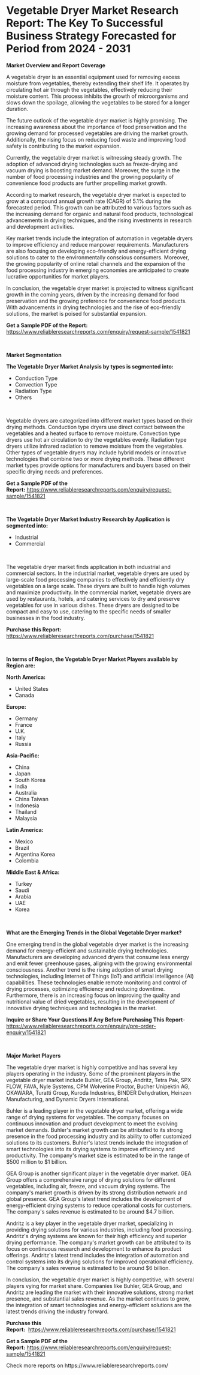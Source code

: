 <p><h1>Vegetable Dryer Market Research Report: The Key To Successful Business Strategy Forecasted for Period from 2024 - 2031</h1></p><p><strong>Market Overview and Report Coverage</strong></p>
<p><p>A vegetable dryer is an essential equipment used for removing excess moisture from vegetables, thereby extending their shelf life. It operates by circulating hot air through the vegetables, effectively reducing their moisture content. This process inhibits the growth of microorganisms and slows down the spoilage, allowing the vegetables to be stored for a longer duration.</p><p>The future outlook of the vegetable dryer market is highly promising. The increasing awareness about the importance of food preservation and the growing demand for processed vegetables are driving the market growth. Additionally, the rising focus on reducing food waste and improving food safety is contributing to the market expansion.</p><p>Currently, the vegetable dryer market is witnessing steady growth. The adoption of advanced drying technologies such as freeze-drying and vacuum drying is boosting market demand. Moreover, the surge in the number of food processing industries and the growing popularity of convenience food products are further propelling market growth.</p><p>According to market research, the vegetable dryer market is expected to grow at a compound annual growth rate (CAGR) of 5.1% during the forecasted period. This growth can be attributed to various factors such as the increasing demand for organic and natural food products, technological advancements in drying techniques, and the rising investments in research and development activities.</p><p>Key market trends include the integration of automation in vegetable dryers to improve efficiency and reduce manpower requirements. Manufacturers are also focusing on developing eco-friendly and energy-efficient drying solutions to cater to the environmentally conscious consumers. Moreover, the growing popularity of online retail channels and the expansion of the food processing industry in emerging economies are anticipated to create lucrative opportunities for market players.</p><p>In conclusion, the vegetable dryer market is projected to witness significant growth in the coming years, driven by the increasing demand for food preservation and the growing preference for convenience food products. With advancements in drying technologies and the rise of eco-friendly solutions, the market is poised for substantial expansion.</p></p>
<p><strong>Get a Sample PDF of the Report:</strong> <a href="https://www.reliableresearchreports.com/enquiry/request-sample/1541821">https://www.reliableresearchreports.com/enquiry/request-sample/1541821</a></p>
<p>&nbsp;</p>
<p><strong>Market Segmentation</strong></p>
<p><strong>The Vegetable Dryer Market Analysis by types is segmented into:</strong></p>
<p><ul><li>Conduction Type</li><li>Convection Type</li><li>Radiation Type</li><li>Others</li></ul></p>
<p>&nbsp;</p>
<p><p>Vegetable dryers are categorized into different market types based on their drying methods. Conduction type dryers use direct contact between the vegetables and a heated surface to remove moisture. Convection type dryers use hot air circulation to dry the vegetables evenly. Radiation type dryers utilize infrared radiation to remove moisture from the vegetables. Other types of vegetable dryers may include hybrid models or innovative technologies that combine two or more drying methods. These different market types provide options for manufacturers and buyers based on their specific drying needs and preferences.</p></p>
<p><strong>Get a Sample PDF of the Report:</strong>&nbsp;<a href="https://www.reliableresearchreports.com/enquiry/request-sample/1541821">https://www.reliableresearchreports.com/enquiry/request-sample/1541821</a></p>
<p>&nbsp;</p>
<p><strong>The Vegetable Dryer Market Industry Research by Application is segmented into:</strong></p>
<p><ul><li>Industrial</li><li>Commercial</li></ul></p>
<p>&nbsp;</p>
<p><p>The vegetable dryer market finds application in both industrial and commercial sectors. In the industrial market, vegetable dryers are used by large-scale food processing companies to effectively and efficiently dry vegetables on a large scale. These dryers are built to handle high volumes and maximize productivity. In the commercial market, vegetable dryers are used by restaurants, hotels, and catering services to dry and preserve vegetables for use in various dishes. These dryers are designed to be compact and easy to use, catering to the specific needs of smaller businesses in the food industry.</p></p>
<p><strong>Purchase this Report:</strong>&nbsp; <a href="https://www.reliableresearchreports.com/purchase/1541821">https://www.reliableresearchreports.com/purchase/1541821</a></p>
<p>&nbsp;</p>
<p><strong>In terms of Region, the Vegetable Dryer Market Players available by Region are:</strong></p>
<p>
    <p> <strong> North America: </strong>
        <ul>
            <li>United States</li>
            <li>Canada</li>
        </ul>
        </p> 
    <p> <strong> Europe: </strong>
        <ul>
            <li>Germany</li>
            <li>France</li>
            <li>U.K.</li>
            <li>Italy</li>
            <li>Russia</li>
        </ul>
        </p> 
    <p> <strong> Asia-Pacific: </strong>
        <ul>
            <li>China</li>
            <li>Japan</li>
            <li>South Korea</li>
            <li>India</li>
            <li>Australia</li>
            <li>China Taiwan</li>
            <li>Indonesia</li>
            <li>Thailand</li>
            <li>Malaysia</li>
        </ul>
        </p> 
    <p> <strong> Latin America: </strong>
        <ul>
            <li>Mexico</li>
            <li>Brazil</li>
            <li>Argentina Korea</li>
            <li>Colombia</li>
        </ul>
        </p> 
    <p> <strong> Middle East & Africa: </strong>
        <ul>
            <li>Turkey</li>
            <li>Saudi</li>
            <li>Arabia</li>
            <li>UAE</li>
            <li>Korea</li>
        </ul>
    </p>
    </p>
<p>&nbsp;</p>
<p><strong>What are the Emerging Trends in the Global Vegetable Dryer market?</strong></p>
<p><p>One emerging trend in the global vegetable dryer market is the increasing demand for energy-efficient and sustainable drying technologies. Manufacturers are developing advanced dryers that consume less energy and emit fewer greenhouse gases, aligning with the growing environmental consciousness. Another trend is the rising adoption of smart drying technologies, including Internet of Things (IoT) and artificial intelligence (AI) capabilities. These technologies enable remote monitoring and control of drying processes, optimizing efficiency and reducing downtime. Furthermore, there is an increasing focus on improving the quality and nutritional value of dried vegetables, resulting in the development of innovative drying techniques and technologies in the market.</p></p>
<p><strong>Inquire or Share Your Questions If Any Before Purchasing This Report</strong>- <a href="https://www.reliableresearchreports.com/enquiry/pre-order-enquiry/1541821">https://www.reliableresearchreports.com/enquiry/pre-order-enquiry/1541821</a></p>
<p>&nbsp;</p>
<p><strong>Major Market Players</strong></p>
<p><p>The vegetable dryer market is highly competitive and has several key players operating in the industry. Some of the prominent players in the vegetable dryer market include Buhler, GEA Group, Andritz, Tetra Pak, SPX FLOW, FAVA, Nyle Systems, CPM Wolverine Proctor, Bucher Unipektin AG, OKAWARA, Turatti Group, Kuroda Industries, BINDER Dehydration, Heinzen Manufacturing, and Dynamic Dryers International.</p><p>Buhler is a leading player in the vegetable dryer market, offering a wide range of drying systems for vegetables. The company focuses on continuous innovation and product development to meet the evolving market demands. Buhler's market growth can be attributed to its strong presence in the food processing industry and its ability to offer customized solutions to its customers. Buhler's latest trends include the integration of smart technologies into its drying systems to improve efficiency and productivity. The company's market size is estimated to be in the range of $500 million to $1 billion.</p><p>GEA Group is another significant player in the vegetable dryer market. GEA Group offers a comprehensive range of drying solutions for different vegetables, including air, freeze, and vacuum drying systems. The company's market growth is driven by its strong distribution network and global presence. GEA Group's latest trend includes the development of energy-efficient drying systems to reduce operational costs for customers. The company's sales revenue is estimated to be around $4.7 billion.</p><p>Andritz is a key player in the vegetable dryer market, specializing in providing drying solutions for various industries, including food processing. Andritz's drying systems are known for their high efficiency and superior drying performance. The company's market growth can be attributed to its focus on continuous research and development to enhance its product offerings. Andritz's latest trend includes the integration of automation and control systems into its drying solutions for improved operational efficiency. The company's sales revenue is estimated to be around $6 billion.</p><p>In conclusion, the vegetable dryer market is highly competitive, with several players vying for market share. Companies like Buhler, GEA Group, and Andritz are leading the market with their innovative solutions, strong market presence, and substantial sales revenue. As the market continues to grow, the integration of smart technologies and energy-efficient solutions are the latest trends driving the industry forward.</p></p>
<p><strong>Purchase this Report:</strong>&nbsp;&nbsp;<a href="https://www.reliableresearchreports.com/purchase/1541821">https://www.reliableresearchreports.com/purchase/1541821</a></p>
<p></p>
<p><strong>Get a Sample PDF of the Report:</strong>&nbsp;<a href="https://www.reliableresearchreports.com/enquiry/request-sample/1541821">https://www.reliableresearchreports.com/enquiry/request-sample/1541821</a></p>
<p>Check more reports on https://www.reliableresearchreports.com/</p>